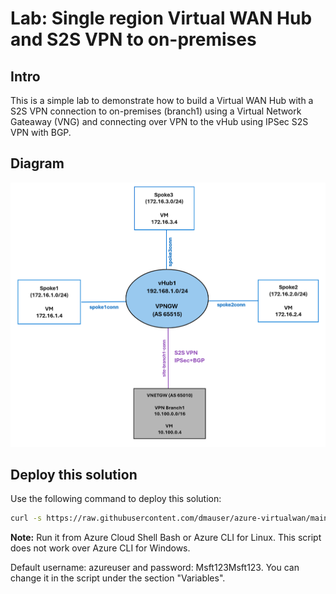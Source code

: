 # Lab: Single region Virtual WAN Hub and S2S VPN to on-premises

## Intro

This is a simple lab to demonstrate how to build a Virtual WAN Hub with a S2S VPN connection to on-premises (branch1) using a Virtual Network Gateaway (VNG) and connecting over VPN to the vHub using IPSec S2S VPN with BGP.

## Diagram

![](./netdiagram.png)

## Deploy this solution

Use the following command to deploy this solution:

```bash
curl -s https://raw.githubusercontent.com/dmauser/azure-virtualwan/main/single-region-vpn/deploy.azcli | bash
```

**Note:** Run it from Azure Cloud Shell Bash or Azure CLI for Linux. This script does not work over Azure CLI for Windows.

Default username: azureuser and password: Msft123Msft123. You can change it in the script under the section "Variables".